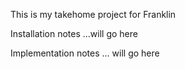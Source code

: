 This is my takehome project for Franklin

Installation notes
   ...will go here

Implementation notes
   ... will go here



